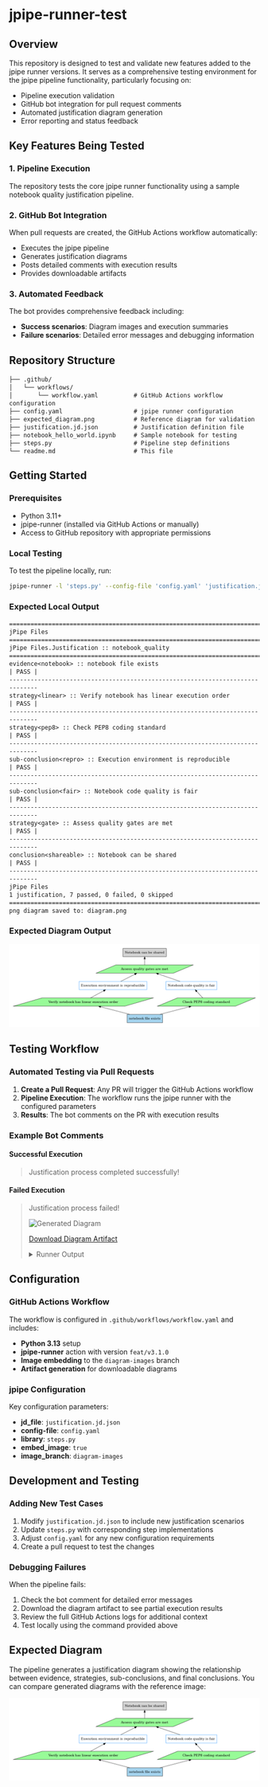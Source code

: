 # jpipe-runner-test

## Overview

This repository is designed to test and validate new features added to the jpipe runner versions. It serves as a comprehensive testing environment for the jpipe pipeline functionality, particularly focusing on:

- Pipeline execution validation
- GitHub bot integration for pull request comments
- Automated justification diagram generation
- Error reporting and status feedback

## Key Features Being Tested

### 1. Pipeline Execution
The repository tests the core jpipe runner functionality using a sample notebook quality justification pipeline.

### 2. GitHub Bot Integration
When pull requests are created, the GitHub Actions workflow automatically:
- Executes the jpipe pipeline
- Generates justification diagrams
- Posts detailed comments with execution results
- Provides downloadable artifacts

### 3. Automated Feedback
The bot provides comprehensive feedback including:
- **Success scenarios**: Diagram images and execution summaries
- **Failure scenarios**: Detailed error messages and debugging information

## Repository Structure

```
├── .github/
│   └── workflows/
│       └── workflow.yaml          # GitHub Actions workflow configuration
├── config.yaml                    # jpipe runner configuration
├── expected_diagram.png           # Reference diagram for validation
├── justification.jd.json          # Justification definition file
├── notebook_hello_world.ipynb     # Sample notebook for testing
├── steps.py                       # Pipeline step definitions
└── readme.md                      # This file
```

## Getting Started

### Prerequisites

- Python 3.11+
- jpipe-runner (installed via GitHub Actions or manually)
- Access to GitHub repository with appropriate permissions

### Local Testing

To test the pipeline locally, run:

```sh
jpipe-runner -l 'steps.py' --config-file 'config.yaml' 'justification.jd.json' --format svg -o .
```

### Expected Local Output

```text
==============================================================================
jPipe Files
==============================================================================
jPipe Files.Justification :: notebook_quality
==============================================================================
evidence<notebook> :: notebook file exists                            | PASS |
------------------------------------------------------------------------------
strategy<linear> :: Verify notebook has linear execution order        | PASS |
------------------------------------------------------------------------------
strategy<pep8> :: Check PEP8 coding standard                          | PASS |
------------------------------------------------------------------------------
sub-conclusion<repro> :: Execution environment is reproducible        | PASS |
------------------------------------------------------------------------------
sub-conclusion<fair> :: Notebook code quality is fair                 | PASS |
------------------------------------------------------------------------------
strategy<gate> :: Assess quality gates are met                        | PASS |
------------------------------------------------------------------------------
conclusion<shareable> :: Notebook can be shared                       | PASS |
------------------------------------------------------------------------------
jPipe Files
1 justification, 7 passed, 0 failed, 0 skipped
==============================================================================
png diagram saved to: diagram.png
```

### Expected Diagram Output

![Expected Diagram Output](expected_diagram.png)

## Testing Workflow

### Automated Testing via Pull Requests

1. **Create a Pull Request**: Any PR will trigger the GitHub Actions workflow
2. **Pipeline Execution**: The workflow runs the jpipe runner with the configured parameters
3. **Results**: The bot comments on the PR with execution results

### Example Bot Comments

#### Successful Execution
> Justification process completed successfully!
> </detail>


#### Failed Execution

> Justification process failed!
> 
> ![Generated Diagram](https://raw.githubusercontent.com/.../diagram.svg)
> 
> [Download Diagram Artifact](https://github.com/.../artifacts/...)
> 
> <details><summary>Runner Output</summary>
> 
> ```
> ERROR - validate():297 - 2025-09-15 16:49:57,935 - > [MissingVariableValidator]
> Pipeline validation error: missing variable.
>   • Function 'check_notebook_exists' declares that it consumes variable 'notebook_path',
>     but no producer for this variable is found in the pipeline,
>     nor is it provided in the 'main' context.
>   • To fix:
>     - Ensure that some earlier function produces 'notebook_path', or
>     - Provide '{var}' via config/context,
>     so that 'check_notebook_exists' can consume it.
> ```
>
></details>

## Configuration

### GitHub Actions Workflow

The workflow is configured in `.github/workflows/workflow.yaml` and includes:

- **Python 3.13** setup
- **jpipe-runner** action with version `feat/v3.1.0`
- **Image embedding** to the `diagram-images` branch
- **Artifact generation** for downloadable diagrams

### jpipe Configuration

Key configuration parameters:
- **jd_file**: `justification.jd.json`
- **config-file**: `config.yaml`
- **library**: `steps.py`
- **embed_image**: `true`
- **image_branch**: `diagram-images`

## Development and Testing

### Adding New Test Cases

1. Modify `justification.jd.json` to include new justification scenarios
2. Update `steps.py` with corresponding step implementations
3. Adjust `config.yaml` for any new configuration requirements
4. Create a pull request to test the changes

### Debugging Failures

When the pipeline fails:
1. Check the bot comment for detailed error messages
2. Download the diagram artifact to see partial execution results
3. Review the full GitHub Actions logs for additional context
4. Test locally using the command provided above

## Expected Diagram

The pipeline generates a justification diagram showing the relationship between evidence, strategies, sub-conclusions, and final conclusions. You can compare generated diagrams with the reference image:

![Expected Diagram](expected_diagram.png)
